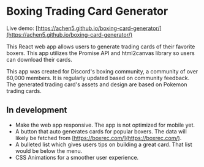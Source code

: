 # Boxing Trading Card Generator

Live demo: [https://achen5.github.io/boxing-card-generator/](https://achen5.github.io/boxing-card-generator/)

This React web app allows users to generate trading cards of their favorite boxers. This app utilizes the Promise API and html2canvas library so users can download their cards.

This app was created for Discord's boxing community, a community of over 60,000 members. It is regularly updated based on community feedback. The generated trading card's assets and design are based on Pokemon trading cards.

## In development
- Make the web app responsive. The app is not optimized for mobile yet.
- A button that auto generates cards for popular boxers. The data will likely be fetched from [https://boxrec.com/](https://boxrec.com/).
- A bulleted list which gives users tips on building a great card. That list would be below the menu.
- CSS Animations for a smoother user experience.
